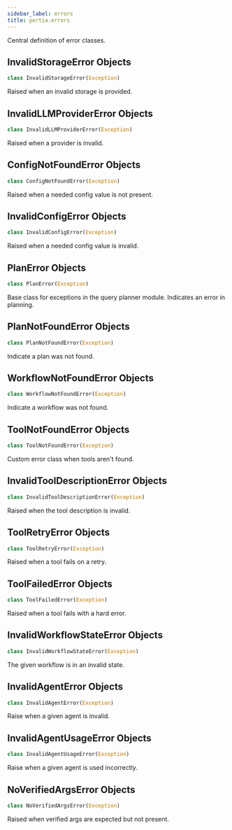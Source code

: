 ```yaml
---
sidebar_label: errors
title: portia.errors
---
```


Central definition of error classes.

## InvalidStorageError Objects

```python
class InvalidStorageError(Exception)
```

Raised when an invalid storage is provided.

## InvalidLLMProviderError Objects

```python
class InvalidLLMProviderError(Exception)
```

Raised when a provider is invalid.

## ConfigNotFoundError Objects

```python
class ConfigNotFoundError(Exception)
```

Raised when a needed config value is not present.

## InvalidConfigError Objects

```python
class InvalidConfigError(Exception)
```

Raised when a needed config value is invalid.

## PlanError Objects

```python
class PlanError(Exception)
```

Base class for exceptions in the query planner module. Indicates an error in planning.

## PlanNotFoundError Objects

```python
class PlanNotFoundError(Exception)
```

Indicate a plan was not found.

## WorkflowNotFoundError Objects

```python
class WorkflowNotFoundError(Exception)
```

Indicate a workflow was not found.

## ToolNotFoundError Objects

```python
class ToolNotFoundError(Exception)
```

Custom error class when tools aren&#x27;t found.

## InvalidToolDescriptionError Objects

```python
class InvalidToolDescriptionError(Exception)
```

Raised when the tool description is invalid.

## ToolRetryError Objects

```python
class ToolRetryError(Exception)
```

Raised when a tool fails on a retry.

## ToolFailedError Objects

```python
class ToolFailedError(Exception)
```

Raised when a tool fails with a hard error.

## InvalidWorkflowStateError Objects

```python
class InvalidWorkflowStateError(Exception)
```

The given workflow is in an invalid state.

## InvalidAgentError Objects

```python
class InvalidAgentError(Exception)
```

Raise when a given agent is invalid.

## InvalidAgentUsageError Objects

```python
class InvalidAgentUsageError(Exception)
```

Raise when a given agent is used incorrectly.

## NoVerifiedArgsError Objects

```python
class NoVerifiedArgsError(Exception)
```

Raised when verified args are expected but not present.

